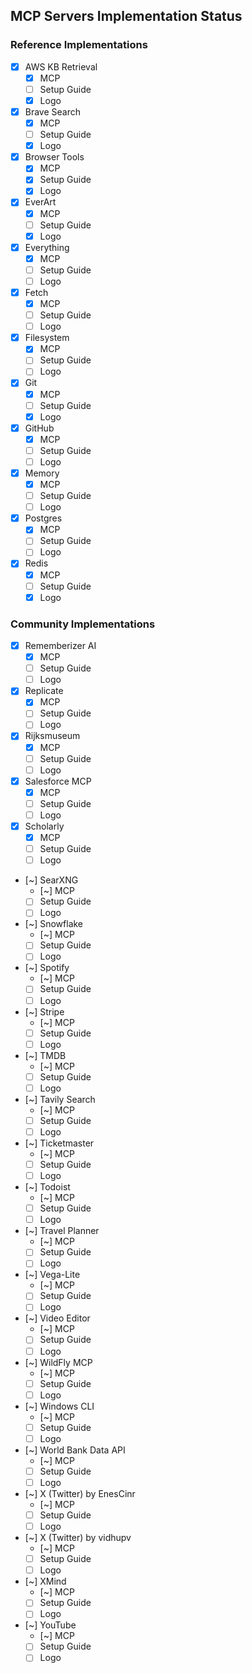 ## MCP Servers Implementation Status

### Reference Implementations
- [x] AWS KB Retrieval
  - [x] MCP
  - [ ] Setup Guide
  - [x] Logo

- [x] Brave Search
  - [x] MCP
  - [ ] Setup Guide
  - [x] Logo

- [x] Browser Tools
  - [x] MCP
  - [x] Setup Guide
  - [x] Logo

- [x] EverArt
  - [x] MCP
  - [ ] Setup Guide
  - [x] Logo

- [x] Everything
  - [x] MCP
  - [ ] Setup Guide
  - [ ] Logo

- [x] Fetch
  - [x] MCP
  - [ ] Setup Guide
  - [ ] Logo

- [x] Filesystem
  - [x] MCP
  - [ ] Setup Guide
  - [ ] Logo

- [x] Git
  - [x] MCP
  - [ ] Setup Guide
  - [x] Logo

- [x] GitHub
  - [x] MCP
  - [ ] Setup Guide
  - [ ] Logo

- [x] Memory
  - [x] MCP
  - [ ] Setup Guide
  - [ ] Logo

- [x] Postgres
  - [x] MCP
  - [ ] Setup Guide
  - [ ] Logo

- [x] Redis
  - [x] MCP
  - [ ] Setup Guide
  - [x] Logo

### Community Implementations
- [x] Rememberizer AI
  - [x] MCP
  - [ ] Setup Guide
  - [ ] Logo

- [x] Replicate
  - [x] MCP
  - [ ] Setup Guide
  - [ ] Logo

- [x] Rijksmuseum
  - [x] MCP
  - [ ] Setup Guide
  - [ ] Logo

- [x] Salesforce MCP
  - [x] MCP
  - [ ] Setup Guide
  - [ ] Logo

- [x] Scholarly
  - [x] MCP
  - [ ] Setup Guide
  - [ ] Logo

- [~] SearXNG
  - [~] MCP
  - [ ] Setup Guide
  - [ ] Logo

- [~] Snowflake
  - [~] MCP
  - [ ] Setup Guide
  - [ ] Logo

- [~] Spotify
  - [~] MCP
  - [ ] Setup Guide
  - [ ] Logo

- [~] Stripe
  - [~] MCP
  - [ ] Setup Guide
  - [ ] Logo

- [~] TMDB
  - [~] MCP
  - [ ] Setup Guide
  - [ ] Logo

- [~] Tavily Search
  - [~] MCP
  - [ ] Setup Guide
  - [ ] Logo

- [~] Ticketmaster
  - [~] MCP
  - [ ] Setup Guide
  - [ ] Logo

- [~] Todoist
  - [~] MCP
  - [ ] Setup Guide
  - [ ] Logo

- [~] Travel Planner
  - [~] MCP
  - [ ] Setup Guide
  - [ ] Logo

- [~] Vega-Lite
  - [~] MCP
  - [ ] Setup Guide
  - [ ] Logo

- [~] Video Editor
  - [~] MCP
  - [ ] Setup Guide
  - [ ] Logo

- [~] WildFly MCP
  - [~] MCP
  - [ ] Setup Guide
  - [ ] Logo

- [~] Windows CLI
  - [~] MCP
  - [ ] Setup Guide
  - [ ] Logo

- [~] World Bank Data API
  - [~] MCP
  - [ ] Setup Guide
  - [ ] Logo

- [~] X (Twitter) by EnesCinr
  - [~] MCP
  - [ ] Setup Guide
  - [ ] Logo

- [~] X (Twitter) by vidhupv
  - [~] MCP
  - [ ] Setup Guide
  - [ ] Logo

- [~] XMind
  - [~] MCP
  - [ ] Setup Guide
  - [ ] Logo

- [~] YouTube
  - [~] MCP
  - [ ] Setup Guide
  - [ ] Logo 